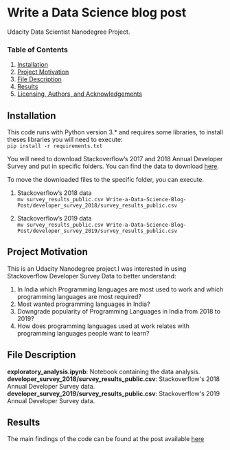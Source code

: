 # Write a Data Science blog post
Udacity Data Scientist Nanodegree Project.

### Table of Contents

1. [Installation](#installation)
2. [Project Motivation](#motivation)
3. [File Description](#files)
4. [Results](#results)
5. [Licensing, Authors, and Acknowledgements](#licensing)

## Installation <a name="installation"></a>

This code runs with Python version 3.* and requires some libraries, to install theses libraries you will need to execute: </br>
` pip install -r requirements.txt `

You will need to download Stackoverflow’s 2017 and 2018 Annual Developer Survey and put in specific folders. You can find the data to download [here](https://insights.stackoverflow.com/survey). </br>

To move the downloaded files to the specific folder, you can execute. </br>

1. Stackoverflow’s 2018 data </br>
` mv survey_results_public.csv Write-a-Data-Science-Blog-Post/developer_survey_2018/survey_results_public.csv `</br>

2. Stackoverflow’s 2019 data </br>
` mv survey_results_public.csv Write-a-Data-Science-Blog-Post/developer_survey_2019/survey_results_public.csv `</br>

## Project Motivation <a name="motivation"></a>

This is an Udacity Nanodegree project.I was interested in using Stackoverflow Developer Survey Data to better understand:</br>

1. In India which Programming languages are most used to work and which programming languages are most required? </br>
2. Most wanted programming languages in India? </br>
3. Downgrade popularity of Programming Languages in India from 2018 to 2019? </br>
4. How does programming languages used at work relates with programming languages people want to learn? </br>

## File Description <a name="files"></a>

**exploratory_analysis.ipynb**: Notebook containing the data analysis. </br>
**developer_survey_2018/survey_results_public.csv**: Stackoverflow's 2018 Annual Developer Survey data. </br>
**developer_survey_2019/survey_results_public.csv**: Stackoverflow's 2019 Annual Developer Survey data. </br>

## Results <a name="results"></a>
The main findings of the code can be found at the post available [here](https://rayeez.github.io/analysis-blog/)
